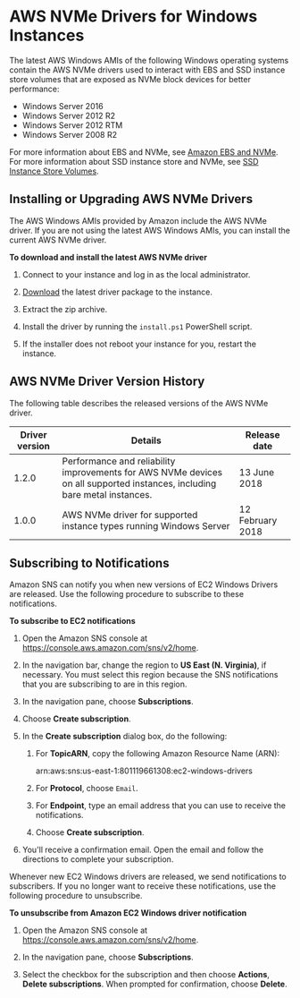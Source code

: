 # AWS NVMe Drivers for Windows Instances<a name="aws-nvme-drivers"></a>

The latest AWS Windows AMIs of the following Windows operating systems contain the AWS NVMe drivers used to interact with EBS and SSD instance store volumes that are exposed as NVMe block devices for better performance:
+ Windows Server 2016
+ Windows Server 2012 R2
+ Windows Server 2012 RTM
+ Windows Server 2008 R2

For more information about EBS and NVMe, see [Amazon EBS and NVMe](nvme-ebs-volumes.md)\. For more information about SSD instance store and NVMe, see [SSD Instance Store Volumes](ssd-instance-store.md)\.

## Installing or Upgrading AWS NVMe Drivers<a name="install-nvme-drivers"></a>

The AWS Windows AMIs provided by Amazon include the AWS NVMe driver\. If you are not using the latest AWS Windows AMIs, you can install the current AWS NVMe driver\.

**To download and install the latest AWS NVMe driver**

1. Connect to your instance and log in as the local administrator\.

1. [Download](https://s3.amazonaws.com/ec2-windows-drivers-downloads/NVMe/Latest/AWSNVMe.zip) the latest driver package to the instance\.

1. Extract the zip archive\.

1. Install the driver by running the `install.ps1` PowerShell script\.

1. If the installer does not reboot your instance for you, restart the instance\.

## AWS NVMe Driver Version History<a name="nvme-driver-version-history"></a>

The following table describes the released versions of the AWS NVMe driver\.


| Driver version | Details | Release date | 
| --- | --- | --- | 
| 1\.2\.0 | Performance and reliability improvements for AWS NVMe devices on all supported instances, including bare metal instances\. | 13 June 2018 | 
| 1\.0\.0 | AWS NVMe driver for supported instance types running Windows Server | 12 February 2018 | 

## Subscribing to Notifications<a name="drivers-subscribe-notifications"></a>

Amazon SNS can notify you when new versions of EC2 Windows Drivers are released\. Use the following procedure to subscribe to these notifications\.

**To subscribe to EC2 notifications**

1. Open the Amazon SNS console at [https://console\.aws\.amazon\.com/sns/v2/home](https://console.aws.amazon.com/sns/v2/home)\.

1. In the navigation bar, change the region to **US East \(N\. Virginia\)**, if necessary\. You must select this region because the SNS notifications that you are subscribing to are in this region\.

1. In the navigation pane, choose **Subscriptions**\.

1. Choose **Create subscription**\.

1. In the **Create subscription** dialog box, do the following:

   1. For **TopicARN**, copy the following Amazon Resource Name \(ARN\):

      arn:aws:sns:us\-east\-1:801119661308:ec2\-windows\-drivers

   1. For **Protocol**, choose `Email`\.

   1. For **Endpoint**, type an email address that you can use to receive the notifications\.

   1. Choose **Create subscription**\.

1. You'll receive a confirmation email\. Open the email and follow the directions to complete your subscription\.

Whenever new EC2 Windows drivers are released, we send notifications to subscribers\. If you no longer want to receive these notifications, use the following procedure to unsubscribe\.

**To unsubscribe from Amazon EC2 Windows driver notification**

1. Open the Amazon SNS console at [https://console\.aws\.amazon\.com/sns/v2/home](https://console.aws.amazon.com/sns/v2/home)\.

1. In the navigation pane, choose **Subscriptions**\.

1. Select the checkbox for the subscription and then choose **Actions**, **Delete subscriptions**\. When prompted for confirmation, choose **Delete**\.